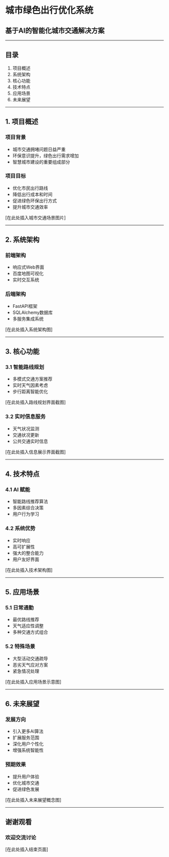 # 城市绿色出行优化系统
## 基于AI的智能化城市交通解决方案

---

## 目录
1. 项目概述
2. 系统架构
3. 核心功能
4. 技术特点
5. 应用场景
6. 未来展望

---

## 1. 项目概述

### 项目背景
- 城市交通拥堵问题日益严重
- 环保意识提升，绿色出行需求增加
- 智慧城市建设的重要组成部分

### 项目目标
- 优化市民出行路线
- 降低出行成本和时间
- 促进绿色环保出行方式
- 提升城市交通效率

[在此处插入城市交通场景图片]

---

## 2. 系统架构

### 前端架构
- 响应式Web界面
- 百度地图可视化
- 实时交互系统

### 后端架构
- FastAPI框架
- SQLAlchemy数据库
- 多服务集成系统

[在此处插入系统架构图]

---

## 3. 核心功能

### 3.1 智能路线规划
- 多模式交通方案推荐
- 实时天气因素考虑
- 步行距离智能优化

[在此处插入路线规划界面截图]

### 3.2 实时信息服务
- 天气状况监测
- 交通状况更新
- 公共交通实时信息

[在此处插入信息展示界面截图]

---

## 4. 技术特点

### 4.1 AI 赋能
- 智能路线推荐算法
- 多因素综合决策
- 用户行为学习

### 4.2 系统优势
- 实时响应
- 高可扩展性
- 强大的整合能力
- 用户友好界面

[在此处插入技术架构图]

---

## 5. 应用场景

### 5.1 日常通勤
- 最优路线推荐
- 天气适应性调整
- 多种交通方式组合

### 5.2 特殊场景
- 大型活动交通疏导
- 恶劣天气应对方案
- 紧急情况处理

[在此处插入应用场景示意图]

---

## 6. 未来展望

### 发展方向
- 引入更多AI算法
- 扩展服务范围
- 深化用户个性化
- 增强系统智能性

### 预期效果
- 提升用户体验
- 优化城市交通
- 促进绿色发展

[在此处插入未来展望概念图]

---

## 谢谢观看
### 欢迎交流讨论

[在此处插入结束页面] 